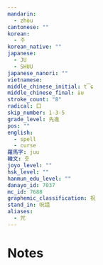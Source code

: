 ```yaml
---
mandarin:
  - zhòu
cantonese: ""
korean:
  - 주
korean_native: ""
japanese:
  - JU
  - SHUU
japanese_nanori: ""
vietnamese:
middle_chinese_initial: t͡ɕ
middle_chinese_final: ɨu
stroke_count: "8"
radical: 口
skip_number: 1-3-5
grade_level: 先進
pos: ""
english:
  - spell
  - curse
羅馬字: juu
韓文: 줏
joyo_level: ""
hsk_level: ""
hanmun_edu_level: ""
danayo_id: 7037
mc_id: 7688
graphemic_classification: 祝
stand_in: 呪詛
aliases:
  - 咒
---
```


# Notes
